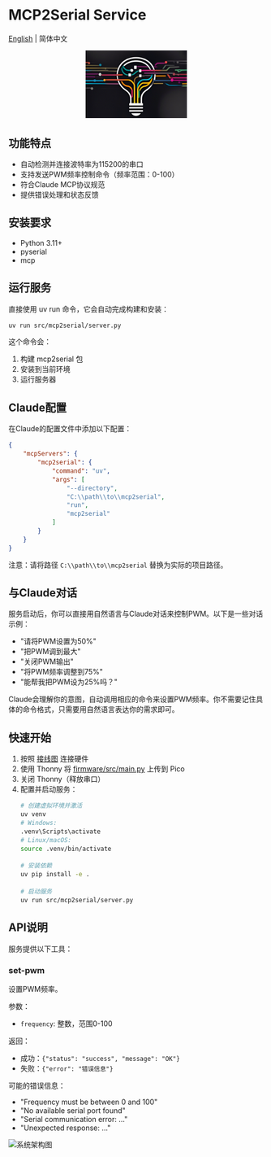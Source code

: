 # MCP2Serial Service

[English](README_EN.md) | 简体中文

<div align="center">
    <img src="docs/images/logo.png" alt="MCP2Serial Logo" width="200"/>
</div>

## 功能特点

- 自动检测并连接波特率为115200的串口
- 支持发送PWM频率控制命令（频率范围：0-100）
- 符合Claude MCP协议规范
- 提供错误处理和状态反馈

## 安装要求

- Python 3.11+
- pyserial
- mcp

## 运行服务

直接使用 uv run 命令，它会自动完成构建和安装：

```bash
uv run src/mcp2serial/server.py
```

这个命令会：
1. 构建 mcp2serial 包
2. 安装到当前环境
3. 运行服务器

## Claude配置

在Claude的配置文件中添加以下配置：

```json
{
    "mcpServers": {
        "mcp2serial": {
            "command": "uv",
            "args": [
                "--directory",
                "C:\\path\\to\\mcp2serial",
                "run",
                "mcp2serial"
            ]
        }
    }
}
```

注意：请将路径 `C:\\path\\to\\mcp2serial` 替换为实际的项目路径。

## 与Claude对话

服务启动后，你可以直接用自然语言与Claude对话来控制PWM。以下是一些对话示例：

- "请将PWM设置为50%"
- "把PWM调到最大"
- "关闭PWM输出"
- "将PWM频率调整到75%"
- "能帮我把PWM设为25%吗？"

Claude会理解你的意图，自动调用相应的命令来设置PWM频率。你不需要记住具体的命令格式，只需要用自然语言表达你的需求即可。

## 快速开始

1. 按照 [接线图](docs/images/wiring.png) 连接硬件
2. 使用 Thonny 将 [firmware/src/main.py](firmware/src/main.py) 上传到 Pico
3. 关闭 Thonny（释放串口）
4. 配置并启动服务：
   ```bash
   # 创建虚拟环境并激活
   uv venv
   # Windows:
   .venv\Scripts\activate
   # Linux/macOS:
   source .venv/bin/activate

   # 安装依赖
   uv pip install -e .
   
   # 启动服务
   uv run src/mcp2serial/server.py
   ```

## API说明

服务提供以下工具：

### set-pwm

设置PWM频率。

参数：
- `frequency`: 整数，范围0-100

返回：
- 成功：`{"status": "success", "message": "OK"}`
- 失败：`{"error": "错误信息"}`

可能的错误信息：
- "Frequency must be between 0 and 100"
- "No available serial port found"
- "Serial communication error: ..."
- "Unexpected response: ..."

![系统架构图](docs/images/architecture.png)
